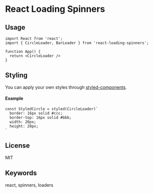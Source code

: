 # React Loading Spinners

## Usage

```
import React from 'react';
import { CircleLoader, BarLoader } from 'react-loading-spinners';

function App() {
  return <CircleLoader />
}
```

## Styling

You can apply your own styles through [styled-components](https://www.npmjs.com/package/styled-components).

#### Example

```
const StyledCircle = styled(CircleLoader)`
  border: 16px solid #ccc;
  border-top: 16px solid #bbb;
  width: 20px;
  height: 20px;
`
```

## License

MIT

## Keywords

react, spinners, loaders
